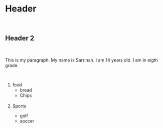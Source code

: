 <h1>Header</h1>
<br>
<h2>Header 2</h2>
<br>
<p>This is my paragraph. My name is Sarrinah. I am 14 years old. I am in eigth grade.</p>
<br>
<ol>
<li> food 
<ul>
<li> bread</li>
<li> Chips</li>
</ul>
</li>
 <br>
<li> Sports </li>
<ul>
<li>golf</li>
<li>soccer</li>
</ul>
</li>
</ol>
